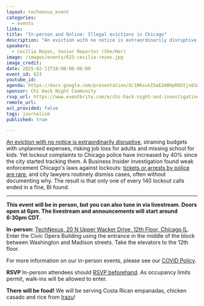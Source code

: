 ```yaml
---
layout: technexus_event
categories:
  - events
links: 
title: "In-person and Online: Illegal evictions in Chicago"
description: "An eviction with no notice is extraordinarily disruptive, straining budgets with unplanned expenses, risking job loss for adults and missing school for kids. Yet lockout complaints to Chicago police have increased by 40% since the city started tracking them. A Business Insider investigation found weak enforcement Chicago's laws against lockouts: tickets or arrests by police are rare, and city lawyers routinely dismiss cases, often without documenting why. The result is that only one of every 140 lockout calls ended in a fine, BI found."
speakers:
  - Cecilia Reyes, Senior Reporter (She/Her)
image: /images/events/623-cecilia-reyes.jpg
image_credit: 
date: 2025-02-11T18:00:00-06:00
event_id: 623
youtube_id: 
agenda: https://docs.google.com/presentation/d/1RKxvkI5eE2mBHpROUIjs83Aeh9-DnUATEUSDPDuCADc/edit#slide=id.g121c7120608_0_0
sponsor: Chi Hack Night Community
rsvp_url: https://www.eventbrite.com/e/chi-hack-night-and-investigative-reporters-editors-tickets-1215727356249?aff=oddtdtcreator
remote_url: 
asl_provided: false
tags: journalism
published: true

---
```


[An eviction with no notice is extraordinarily disruptive](https://www.businessinsider.com/illegal-wrongful-evictions-law-enforcement-police-court-2024-7), straining budgets with unplanned expenses, risking job loss for adults and missing school for kids. Yet lockout complaints to Chicago police have increased by 40% since the city started tracking them. A Business Insider investigation found weak enforcement Chicago's laws against lockouts: [tickets or arrests by police are rare](https://www.businessinsider.com/landlord-illegal-lockout-court-tenant-2024-7), and city lawyers routinely dismiss cases, often without documenting why. The result is that only one of every 140 lockout calls ended in a fine, BI found.

---

**This event will be in person, but you can also tune in via livestream. Doors open at 6pm. The livestream and announcements will start around 6:30pm CDT.**

**In-person:** <a href='https://www.google.com/maps/place/TechNexus+Venture+Collaborative/@41.8835673,-87.6394085,17z/data=!3m1!4b1!4m5!3m4!1s0x880e2d5be57f04c5:0xa87e47e177660090!8m2!3d41.8835673!4d-87.6372198'>TechNexus, 20 N Upper Wacker Drive, 12th Floor, Chicago IL</a>. Enter the Civic Opera Building using the entrance in the middle of the block between Washington and Madison streets. Take the elevators to the 12th floor.

For more information on our in-person events, please see our [COVID Policy](/blog/2022/09/09/our-covid-19-policy.html). 

**RSVP** In-person attendees should [RSVP beforehand]({{page.rsvp_url}}). As occupancy limits permit, walk-ins will be allowed to enter.

**There will be food!** We will be serving Costa Rican empanadas, chicken casado and rice from [Irazu](https://www.irazuchicago.com/)!
